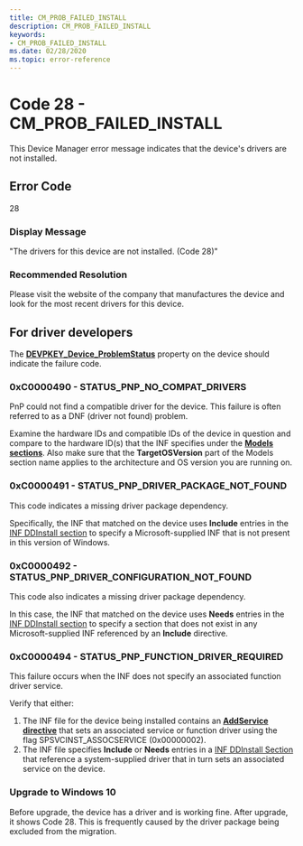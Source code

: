 ```yaml
---
title: CM_PROB_FAILED_INSTALL
description: CM_PROB_FAILED_INSTALL
keywords:
- CM_PROB_FAILED_INSTALL
ms.date: 02/28/2020
ms.topic: error-reference
---
```


# Code 28 - CM_PROB_FAILED_INSTALL

This Device Manager error message indicates that the device's drivers are not installed.

## Error Code

28

### Display Message

"The drivers for this device are not installed. (Code 28)"

### Recommended Resolution

Please visit the website of the company that manufactures the device and look for the most recent drivers for this device.


## For driver developers

The [**DEVPKEY_Device_ProblemStatus**](devpkey-device-problemstatus.md) property on the device should indicate the failure code.

### 0xC0000490 - STATUS_PNP_NO_COMPAT_DRIVERS

PnP could not find a compatible driver for the device. This failure is often referred to as a DNF (driver not found) problem.

Examine the hardware IDs and compatible IDs of the device in question and compare to the hardware ID(s) that the INF specifies under the [**Models sections**](inf-models-section.md).  Also make sure that the **TargetOSVersion** part of the Models section name applies to the architecture and OS version you are running on.

### 0xC0000491 - STATUS_PNP_DRIVER_PACKAGE_NOT_FOUND

This code indicates a missing driver package dependency.

Specifically, the INF that matched on the device uses **Include** entries in the [INF DDInstall section](inf-ddinstall-section.md) to specify a Microsoft-supplied INF that is not present in this version of Windows.

### 0xC0000492 - STATUS_PNP_DRIVER_CONFIGURATION_NOT_FOUND

This code also indicates a missing driver package dependency.

In this case, the INF that matched on the device uses **Needs** entries in the [INF DDInstall section](inf-ddinstall-section.md) to specify a section that does not exist in any Microsoft-supplied INF referenced by an **Include** directive.

### 0xC0000494 - STATUS_PNP_FUNCTION_DRIVER_REQUIRED

This failure occurs when the INF does not specify an associated function driver service.

Verify that either:

1. The INF file for the device being installed contains an [**AddService directive**](inf-addservice-directive.md) that sets an associated service or function driver using the flag SPSVCINST_ASSOCSERVICE (0x00000002).
2. The INF file specifies **Include** or **Needs** entries in a [INF DDInstall Section](inf-ddinstall-section.md) that reference a system-supplied driver that in turn sets an associated service on the device.

### Upgrade to Windows 10

Before upgrade, the device has a driver and is working fine. After upgrade, it shows Code 28. This is frequently caused by the driver package being excluded from the migration.
